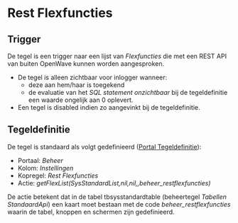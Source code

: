 # Rest Flexfuncties

## Trigger

De tegel is een trigger naar een lijst van _Flexfuncties_ die met een REST API van buiten OpenWave kunnen worden aangesproken.

- De tegel is alleen zichtbaar voor inlogger wanneer:
  - deze aan hem/haar is toegekend
  - de evaluatie van het _SQL statement onzichtbaar_ bij de tegeldefinitie een waarde ongelijk aan 0 oplevert.
- Een tegel is disabled indien zo aangevinkt bij de tegeldefinitie.

## Tegeldefinitie

De tegel is standaard als volgt gedefinieerd ([Portal Tegeldefinitie](/docs/instellen_inrichten/portaldefinitie/portal_tegel.md)):

- Portaal: _Beheer_
- Kolom: _Instellingen_
- Kopregel: _Rest Flexfuncties_
- Actie: _getFlexList(SysStandardList,nil,nil,,beheer_restflexfuncties)_

De actie betekent dat in de tabel tbsysstandardtable (beheertegel _Tabellen StandaardApi_) een kaart moet bestaan met de code _beheer_restflexfuncties_ waarin de tabel, knoppen en schermen zijn gedefinieerd.
